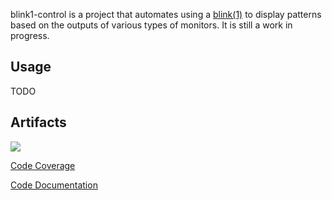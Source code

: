 blink1-control is a project that automates using a [blink(1)](https://blink1.thingm.com/) to display patterns based on the outputs of various types of monitors. It is still a work in progress.

Usage
-----
TODO

Artifacts
-------------
![](https://github.com/evan1026/blink1-control/workflows/C/C++%20CI/badge.svg?branch=master)

[Code Coverage](coverage/index.html)

[Code Documentation](docs/index.html)
